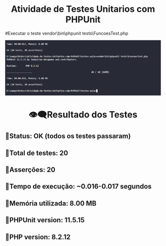 <h1 texte align="center"> Atividade de Testes Unitarios com PHPUnit</h1>
#Executar o teste
vendor\bin\phpunit tests\FuncoesTest.php

<p align="center">
<img src="https://github.com/JohnnyMatheus/Atividade-de-Testes-Unitarios-com-PHPUnit/blob/main/image.png"/>
</p>

<h1 texte align="center">👁️‍🗨️Resultado dos Testes</h1>

## 🔸Status: OK (todos os testes passaram)
## 🔸Total de testes: 20
## 🔸Asserções: 20
## 🔸Tempo de execução: ~0.016-0.017 segundos
## 🔸Memória utilizada: 8.00 MB
## 🔸PHPUnit version: 11.5.15
## 🔸PHP version: 8.2.12